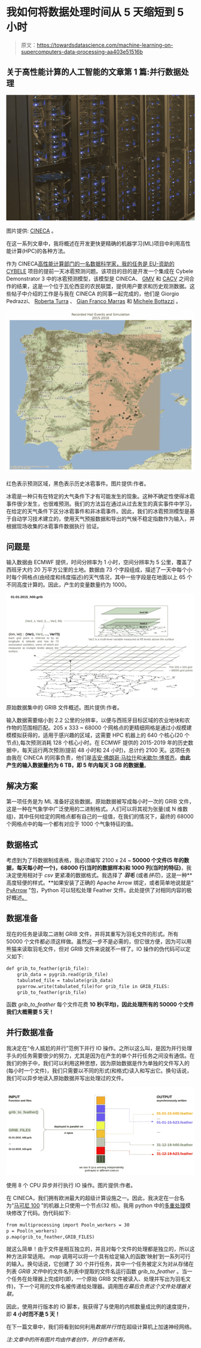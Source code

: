 # 我如何将数据处理时间从 5 天缩短到 5 小时

> 原文：<https://towardsdatascience.com/machine-learning-on-supercomputers-data-processing-aa403e51516b>

## 关于高性能计算的人工智能的文章第 1 篇:并行数据处理

![](img/90551da33e2071ce2cd3be676f07b092.png)

图片提供: [CINECA](https://www.flickr.com/photos/cineca/25618574166) 。

在这一系列文章中，我将概述在开发更快更精确的机器学习(ML)项目中利用高性能计算(HPC)的各种方法。

作为 CINECA[高性能计算部门的一名数据科学家，我的任务是 EU-资助的](https://www.cineca.it/) [CYBELE](https://www.cybele-project.eu/) 项目的提前一天冰雹预测问题。该项目的目的是开发一个集成在 Cybele Demonstrator 3 中的冰雹预测模型，该模型是 CINECA、 [GMV](https://gmv.com/en-es) 和 [CACV](http://www.cooperativesagroalimentariescv.com/) 之间合作的结果，这是一个位于瓦伦西亚的农民联盟，提供用户要求和历史观测数据。这些帖子中介绍的工作是与我在 CINECA 的同事一起完成的，他们是 Giorgio Pedrazzi、 [Roberta Turra](https://it.linkedin.com/in/roberta-turra-3897826) 、 [Gian Franco Marras](https://it.linkedin.com/in/gian-franco-marras-27442217) 和 [Michele Bottazzi](https://it.linkedin.com/in/michele-bottazzi-phd-a0a28990) 。

![](img/45126e4c9ebf8979eeea77b1e17ae29a.png)

红色表示预测区域，黑色表示历史冰雹事件。图片提供:作者。

冰雹是一种只有在特定的大气条件下才有可能发生的现象。这种不确定性使得冰雹事件很少发生，也很难预测。我们的方法旨在通过从过去发生的真实事件中学习，在给定的天气条件下区分冰雹事件和非冰雹事件。因此，我们的冰雹预测模型是基于自动学习技术建立的，使用天气预报数据和导出的气候不稳定指数作为输入，并根据现场收集的冰雹事件数据执行
验证。

## 问题是

输入数据由 ECMWF 提供，时间分辨率为 1 小时，空间分辨率为 5 公里，覆盖了西班牙大约 20 万平方公里的土地。数据由 73 个字段组成，描述了一天中每个小时每个网格点(由经度和纬度描述)的天气情况，其中一些字段是在地面以上 65 个不同高度计算的。因此，产生的变量数量约为 1000。

![](img/191a15d2f1e2109fe23ac2ebe26f51a3.png)

原始数据集中的 GRIB 文件概述。图片提供:作者。

输入数据需要缩小到 2.2 公里的分辨率，以便与西班牙目标区域的农业地块和农作物的范围相匹配。205 x 333 ~ 68000 个网格点的更精细网格是通过小规模建模模拟获得的，适用于感兴趣的区域，这需要 HPC 机器上的 640 个核心(20 个节点),每次预测消耗 128 个核心小时。在 ECMWF 提供的 2015-2019 年的历史数据中，每天运行两次预测(提前 48 小时和 24 小时)，总计约 2100 天。这项任务由我在 CINECA 的同事负责，他们是[吉安·佛朗哥·马拉什](https://it.linkedin.com/in/gian-franco-marras-27442217)和[米歇尔·博塔齐](https://it.linkedin.com/in/michele-bottazzi-phd-a0a28990)。**由此产生的输入数据量约为 6 TB，即 5 年内每天 3 GB 的数据量**。

## 解决方案

第一项任务是为 ML 准备好这些数据。原始数据被写成每小时一次的 GRIB 文件，这是一种在气象学中广泛使用的二进制格式。人们可以将其视为张量(或 N 维数组)，其中任何给定的网格点都有自己的一组值，在我们的情况下，最终的 68000 个网格点中的每一个都有对应于 1000 个气象特征的值。

## 数据格式

考虑到为了将数据制成表格，我必须编写 2100 x 24 ~ **50000 个文件(5 年的数据，每天每小时一个)，68000 行(当时的数据样本)和 1000 列(当时的特征)**，我决定使用相对于 *csv* 更紧凑的数据格式。我选择了 ***羽毛*** (或者*拼花*)，这是一种**高度轻便的样式。**如果安装了正确的 Apache Arrow 绑定，或者简单地说就是“ [PyArrow](https://arrow.apache.org/docs/python/index.html) ”包，Python 可以轻松处理 Feather 文件。此处提供了对相同内容的极好概述[。](/the-best-format-to-save-pandas-data-414dca023e0d)

## 数据准备

现在的任务是读取二进制 GRIB 文件，并将其重写为羽毛文件的形式。所有 50000 个文件都必须这样做。虽然这一步不是必需的，但它很方便，因为可以用熊猫来读取羽毛文件，但对 GRIB 文件来说就不一样了。IO 操作的伪代码可以定义如下:

```
def grib_to_feather(grib_file):
    grib_data = pygrib.read(grib_file)
    tabulated_file = tabulate(grib_data)
    pyarrow.write(tabulated_file)for grib_file in GRIB_FILES:
    grib_to_feather(grib_file)
```

函数 *grib_to_feather* 每个文件花费 **10 秒(平均)，因此处理所有的 **50000 个文件我们大概需要 5 天！****

## 并行数据准备

我决定在“令人尴尬的并行”范例下并行 IO 操作。之所以这么叫，是因为并行处理手头的任务需要很少的努力，尤其是因为在产生的单个并行任务之间没有通信。在我们的例子中，我们可以利用这种思想，因为原始数据是作为单独的文件写入的(每小时一个文件)，我们只需要以不同的形式(和格式)读入和写出它。换句话说，我们可以异步地读入原始数据并写出处理过的文件。

![](img/d0ab9f7203c058330c38e68c0ed09ad7.png)

使用 8 个 CPU 异步并行执行 IO 操作。图片提供:作者。

在 CINECA，我们拥有欧洲最大的超级计算设施之一。因此，我决定在一台名为“[马可尼 100](https://www.hpc.cineca.it/hardware/marconi100) ”的机器上只使用一个节点(32 核)。我用 python 中的[多重处理](https://docs.python.org/3/library/multiprocessing.html)模块修改了代码。伪代码如下:

```
from multiprocessing import Pooln_workers = 30
p = Pool(n_workers)
p.map(grib_to_feather,GRIB_FILES)
```

就这么简单！由于文件是相互独立的，并且对每个文件的处理都是独立的，所以这种方法非常适用。 *map* 调用可以将一个具有给定输入的函数‘映射’到一系列可行的输入。换句话说，它创建了 30 个并行任务，其中一个任务被定义为对从存储在列表 *GRIB 文件*中的文件名列表中提取的文件名运行函数 *grib_to_feather* 。当一个任务在处理器上完成时(即，一个原始 GRIB 文件被读入、处理并写出为羽毛文件)，下一个可用的文件名被传递给处理器。调用图*在幕后负责这个文件处理器关联。*

因此，使用并行版本的 IO 脚本，我获得了与使用的内核数量成比例的速度提升，即 **4 小时而不是 5 天！**

在下一篇文章中，我们将看到如何利用*数据并行性*在超级计算机上加速神经网络。

*注:文章中的所有图片均由作者创作，并归作者所有。*